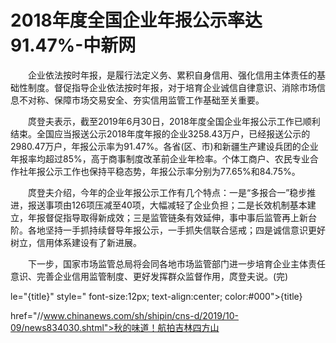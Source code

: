 # 2018年度全国企业年报公示率达91.47%-中新网

　　企业依法按时年报，是履行法定义务、累积自身信用、强化信用主体责任的基础性制度。督促指导企业依法按时年报，对于培育企业诚信自律意识、消除市场信息不对称、保障市场交易安全、夯实信用监管工作基础至关重要。

　　庹登夫表示，截至2019年6月30日，2018年度全国企业年报公示工作已顺利结束。全国应当报送公示2018年度年报的企业3258.43万户，已经报送公示的2980.47万户，年报公示率为91.47%。各省(区、市)和新疆生产建设兵团的企业年报率均超过85%，高于商事制度改革前企业年检率。个体工商户、农民专业合作社年报公示工作也保持平稳态势，年报公示率分别为77.65%和84.75%。

　　庹登夫介绍，今年的企业年报公示工作有几个特点：一是“多报合一”稳步推进，报送事项由126项压减至40项，大幅减轻了企业负担；二是长效机制基本建立，年报督促指导取得新成效；三是监管链条有效延伸，事中事后监管再上新台阶。各地坚持一手抓持续督导年报公示，一手抓失信联合惩戒；四是诚信意识更好树立，信用体系建设有了新进展。

　　下一步，国家市场监管总局将会同各地市场监管部门进一步培育企业主体责任意识、完善企业信用监管制度、更好发挥群众监督作用，庹登夫说。(完)

le="{title}" style=" font-size:12px; text-align:center; color:#000">{title}

href="//www.chinanews.com/sh/shipin/cns-d/2019/10-09/news834030.shtml">秋的味道！航拍吉林四方山
